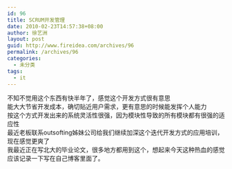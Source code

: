 ```yaml
---
id: 96
title: SCRUM开发管理
date: 2010-02-23T14:57:38+08:00
author: 徐艺洲
layout: post
guid: http://www.fireidea.com/archives/96
permalink: /archives/96
categories:
  - 未分类
tags:
  - it
---
```

<div id="sina_keyword_ad_area2" class="articalContent   ">
  不知不觉用这个东西有快半年了，感觉这个开发方式很有意思<br />能大大节省开发成本，确切贴近用户需求，更有意思的时候能发挥个人能力<br />按这个方式开发出来的系统灵活性很强，因为模块性导致的所有模块都有很强的适应性<br />最近老板联系outsofting姊妹公司给我们继续加深这个迭代开发方式的应用培训，现在感觉更爽了<br />我最近正在写北大的毕业论文，很多地方都用到这个，想起来今天这种热血的感觉应该记录一下写在自己博客里面了。</p>